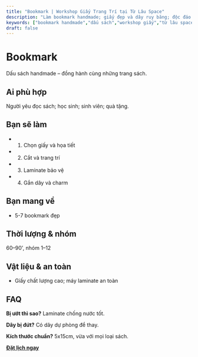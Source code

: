 ```yaml
---
title: "Bookmark | Workshop Giấy Trang Trí tại Từ Lâu Space"
description: "Làm bookmark handmade; giấy đẹp và dây ruy băng; độc đáo. Thành phẩm mang về."
keywords: ["bookmark handmade","dấu sách","workshop giấy","từ lâu space","đọc sách"]
draft: false
---
```


# Bookmark

Dấu sách handmade – đồng hành cùng những trang sách.

## Ai phù hợp
Người yêu đọc sách; học sinh; sinh viên; quà tặng.

## Bạn sẽ làm
- 1. Chọn giấy và họa tiết
- 2. Cắt và trang trí
- 3. Laminate bảo vệ
- 4. Gắn dây và charm

## Bạn mang về
- 5-7 bookmark đẹp

## Thời lượng & nhóm
60–90', nhóm 1–12

## Vật liệu & an toàn
- Giấy chất lượng cao; máy laminate an toàn

## FAQ
**Bị ướt thì sao?**
Laminate chống nước tốt.

**Dây bị đứt?**
Có dây dự phòng để thay.

**Kích thước chuẩn?**
5x15cm, vừa với mọi loại sách.

**[Đặt lịch ngay](/dat-lich-bang-gia)**